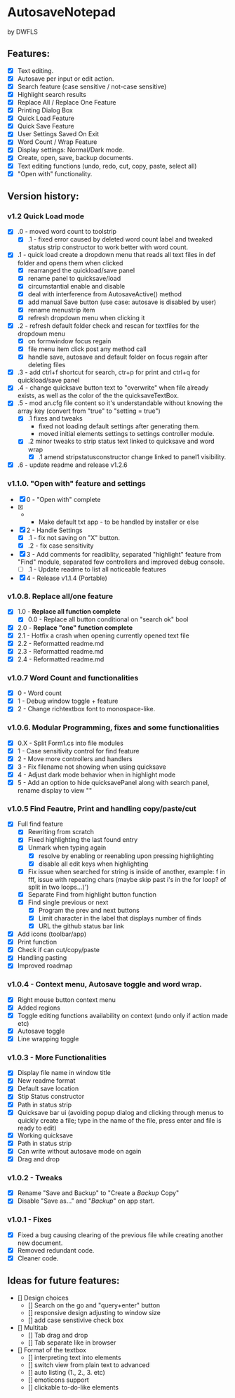 # **AutosaveNotepad**
by DWFLS

## Features:
- [x] Text editing.
- [x] Autosave per input or edit action.
- [x] Search feature (case sensitive / not-case sensitive)
- [x] Highlight search results
- [x] Replace All / Replace One Feature
- [x] Printing Dialog Box
- [x] Quick Load Feature
- [x] Quick Save Feature
- [x] User Settings Saved On Exit
- [x] Word Count / Wrap Feature
- [x] Display settings: Normal/Dark mode.
- [x] Create, open, save, backup documents.
- [x] Text editing functions (undo, redo, cut, copy, paste, select all)
- [x] "Open with" functionality.

## Version history:

### **v1.2** Quick Load mode
- [x] .0 - moved word count to toolstrip
	- [x] .1 - fixed error caused by deleted word count label and tweaked status strip constructor to work better with word count.
- [x] .1 - quick load create a dropdown menu that reads all text files in def folder and opens them when clicked
	- [x] rearranged the quickload/save panel
	- [x] rename panel to quicksave/load
	- [x] circumstantial enable and disable
	- [x] deal with interference from AutosaveActive() method
	- [x] add manual Save button (use case: autosave is disabled by user)
	- [x] rename menustrip item
	- [x] refresh dropdown menu when clicking it
- [x] .2 - refresh default folder check and rescan for textfiles for the dropdown menu
	- [x] on formwindow focus regain
	- [x] file menu item click post any method call
	- [x] handle save, autosave and default folder on focus regain after deleting files
- [x] .3 - add ctrl+f shortcut for search, ctr+p for print and ctrl+q for quickload/save panel	
- [x] .4 - change quicksave button text to "overwrite" when file already exists, as well as the color of the the quicksaveTextBox.
- [x] .5 - mod an.cfg file content so it's understandable without knowing the array key (convert from "true" to "setting = true")
	- [x] .1 fixes and tweaks
		- fixed not loading default settings after generating them.
		- moved initial elements settings to settings controller module.
	- [X] .2 minor tweaks to strip status text linked to quicksave and word wrap
		- [x] .1 amend stripstatusconstructor change linked to panel1 visibility.
- [x] .6 - update readme and release v1.2.6

### **v1.1.0.** "Open with" feature and settings
- [x] 0 - "Open with" complete
- [x] - - Make default txt app - to be handled by installer or else
- [x] 2 - Handle Settings
	- [x] .1 - fix not saving on "X" button.
	- [x] .2 - fix case sensitivity
- [x] 3 - Add comments for readiblity, separated "highlight" feature from "Find" module, separated few controllers and improved debug console.
	- [ ] .1 - Update readme to list all noticeable features
- [x] 4 - Release v1.1.4 (Portable)

### **v1.0.8.** Replace all/one feature
	
- [x] 1.0 - **Replace all function complete**
	- [x] 0.0 - Replace all button conditional on "search ok" bool
- [x] 2.0 - **Replace "one" function complete**
- [x] 2.1 - Hotfix a crash when opening currently opened text file
- [x] 2.2 - Reformatted readme.md
- [x] 2.3 - Reformatted readme.md
- [x] 2.4 - Reformatted readme.md

### **v1.0.7** Word Count and functionalities

- [x] 0 - Word count
- [x] 1 - Debug window toggle + feature
- [x] 2 - Change richtextbox font to monospace-like.

### **v1.0.6.** Modular Programming, fixes and some functionalities 

- [x] 0.X - Split Form1.cs into file modules
- [x] 1 - Case sensitivity control for find feature
- [x] 2 - Move more controllers and handlers
- [x] 3 - Fix filename not showing when using quicksave
- [x] 4 - Adjust dark mode behavior when in highlight mode
- [x] 5 - Add an option to hide quicksavePanel along with search panel, rename display to view ""

### **v1.0.5** Find Feautre, Print and handling copy/paste/cut

- [x] Full find feature
	- [x] Rewriting from scratch
	- [x] Fixed highlighting the last found entry
	- [x] Unmark when typing again
		- [x] resolve by enabling or reenabling upon pressing highlighting
		- [x] disable all edit keys when highlighting
	- [x] Fix issue when searched for string is inside of another, example: f in fff, issue with repeating chars (maybe skip past i's in the for loop? of split in two loops...)')
	- [x] Separate Find from highlight button function
	- [x] Find single previous or next		
		- [x] Program the prev and next buttons
		- [x] Limit character in the label that displays number of finds
		- [x] URL the github status bar link
- [x] Add icons (toolbar/app)
- [x] Print function
- [x] Check if can cut/copy/paste
- [x] Handling pasting
- [x] Improved roadmap

### **v1.0.4** - Context menu, Autosave toggle and word wrap.

- [x] Right mouse button context menu
- [x] Added regions
- [x] Toggle editing functions availability on context (undo only if action made etc)
- [x] Autosave toggle
- [x] Line wrapping toggle

### **v1.0.3** - More Functionalities

- [x] Display file name in window title
- [x] New readme format
- [x] Default save location
- [x] Stip Status constructor
- [x] Path in status strip
- [x] Quicksave bar ui (avoiding popup dialog and clicking through menus to quickly create a file; type in the name of the file, press enter and file is ready to edit)
- [x] Working quicksave
- [x] Path in status strip
- [x] Can write without autosave mode on again
- [x] Drag and drop

### **v1.0.2** - Tweaks

- [x] Rename "Save and Backup" to "Create a *Backup* Copy"
- [x] Disable "Save as..." and "*Backup*" on app start.

### **v1.0.1** - Fixes

- [x] Fixed a bug causing clearing of the previous file while creating another new document.
- [x] Removed redundant code.
- [x] Cleaner code.

## Ideas for future features:
- [] Design choices
	- [] Search on the go and "query+enter" button
	- [] responsive design adjusting to window size
	- [] add case senstivive check box
- [] Multitab
	- [] Tab drag and drop
	- [] Tab separate like in browser
- [] Format of the textbox
	- [] interpreting text into elements
	- [] switch view from plain text to advanced
	- [] auto listing (1., 2., 3. etc)
	- [] emoticons support
	- [] clickable to-do-like elements